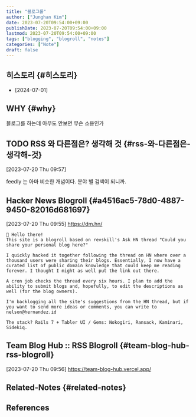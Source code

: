 ```yaml
---
title: "블로그롤"
author: ["Junghan Kim"]
date: 2023-07-20T09:54:00+09:00
publishDate: 2023-07-20T09:54:00+09:00
lastmod: 2023-07-20T09:54:00+09:00
tags: ["blogging", "blogroll", "notes"]
categories: ["Note"]
draft: false
---
```


## 히스토리 {#히스토리}

-   [2024-07-01]


## WHY {#why}

블로그를 하는데 아무도 안보면 무슨 소용인가


## <span class="org-todo todo TODO">TODO</span> RSS 와 다른점은? 생각해 것 {#rss-와-다른점은-생각해-것}

<span class="timestamp-wrapper"><span class="timestamp">[2023-07-20 Thu 09:57]</span></span>

feedly 는 아마 비슷한 개념이다. 분야 별 검색이 되니까.


## Hacker News Blogroll {#a4516ac5-78d0-4887-9450-82016d681697}

<span class="timestamp-wrapper"><span class="timestamp">[2023-07-20 Thu 09:55]</span></span> <https://dm.hn/>

```text
👋 Hello there!
This site is a blogroll based on revskill's Ask HN thread "Could you share your personal blog here?"

I quickly hacked it together following the thread on HN where over a thousand users were sharing their blogs. Essentially, I now have a curated list of public domain knowledge that could keep me reading forever. I thought I might as well put the link out there.

A cron job checks the thread every six hours. I plan to add the ability to submit blogs and, hopefully, to edit the descriptions as well (for the blog owners).

I'm backlogging all the site's suggestions from the HN thread, but if you want to send more ideas or comments, you can write to nelson@hernandez.id

The stack? Rails 7 + Tabler UI / Gems: Nokogiri, Ransack, Kaminari, Sidekiq.
```


## Team Blog Hub :: RSS Blogroll {#team-blog-hub-rss-blogroll}

<span class="timestamp-wrapper"><span class="timestamp">[2023-07-20 Thu 09:56]</span></span> <https://team-blog-hub.vercel.app/>


## Related-Notes {#related-notes}

## References

<style>.csl-entry{text-indent: -1.5em; margin-left: 1.5em;}</style><div class="csl-bib-body">
</div>
